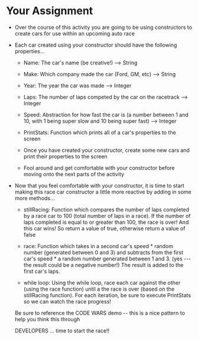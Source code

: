 # **Your Assignment**

* Over the course of this activity you are going to be using constructors to create cars for use within an upcoming auto race

* Each car created using your constructor should have the following properties...

  * Name: The car's name (be creative!) --> String

  * Make: Which company made the car (Ford, GM, etc) --> String  

  * Year: The year the car was made --> Integer

  * Laps: The number of laps competed by the car on the racetrack --> Integer

  * Speed: Abstraction for how fast the car is (a number between 1 and 10, with 1 being super slow and 10 being super fast) --> Integer
  
  * PrintStats: Function which prints all of a car's properties to the screen

  * Once you have created your constructor, create some new cars and print their properties to the screen

  * Fool around and get comfortable with your constructor before moving onto the next parts of the activity

* Now that you feel comfortable with your constructor, it is time to start making this race car constructor a little more reactive by adding in some more methods...

  * stillRacing: Function which compares the number of laps completed by a race car to 100 (total number of laps in a race). If the number of laps completed is equal to or greater than 100, the race is over! And this car wins! So return a value of true, otherwise return a value of false

  * race: Function which takes in a second car's speed * random number (generated between 0 and 3) and subtracts from the first car's speed * a random number generated between 1 and 3. (yes --- the result could be a negative number!) The result is added to the first car's laps.

  * while loop: Using the while loop, race each car against the other (using the race function) until a the race is over (based on the stillRacing function). For each iteration, be sure to execute PrintStats so we can watch the race progress!

  Be sure to reference the CODE WARS demo -- this is a nice pattern to help you think this through

  DEVELOPERS ... time to start the race!!
 

